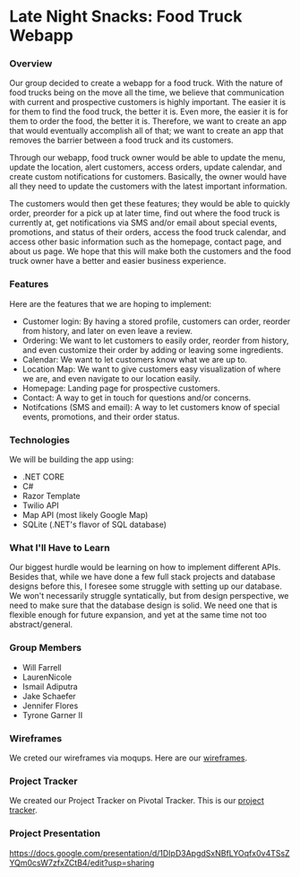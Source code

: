 # Late Night Snacks: Food Truck Webapp

### Overview

Our group decided to create a webapp for a food truck. With the nature of food trucks being on the move all the time, we believe that communication with current and prospective customers is highly important. The easier it is for them to find the food truck, the better it is. Even more, the easier it is for them to order the food, the better it is. Therefore, we want to create an app that would eventually accomplish all of that; we want to create an app that removes the barrier between a food truck and its customers.

Through our webapp, food truck owner would be able to update the menu, update the location, alert customers, access orders, update calendar, and create custom notifications for customers. Basically, the owner would have all they need to update the customers with the latest important information.

The customers would then get these features; they would be able to quickly order, preorder for a pick up at later time, find out where the food truck is currently at, get notifications via SMS and/or email about special events, promotions, and status of their orders, access the food truck calendar, and access other basic information such as the homepage, contact page, and about us page. We hope that this will make both the customers and the food truck owner have a better and easier business experience.

### Features

Here are the features that we are hoping to implement:
* Customer login: By having a stored profile, customers can order, reorder from history, and later on even leave a review.
* Ordering: We want to let customers to easily order, reorder from history, and even customize their order by adding or leaving some ingredients.
* Calendar: We want to let customers know what we are up to.
* Location Map: We want to give customers easy visualization of where we are, and even navigate to our location easily.
* Homepage: Landing page for prospective customers.
* Contact: A way to get in touch for questions and/or concerns.
* Notifcations (SMS and email): A way to let customers know of special events, promotions, and their order status.

### Technologies

We will be building the app using:
* .NET CORE
* C#
* Razor Template
* Twilio API
* Map API (most likely Google Map)
* SQLite (.NET's flavor of SQL database)

### What I'll Have to Learn

Our biggest hurdle would be learning on how to implement different APIs. Besides that, while we have done a few full stack projects and database designs before this, I foresee some struggle with setting up our database. We won't necessarily struggle syntatically, but from design perspective, we need to make sure that the database design is solid. We need one that is flexible enough for future expansion, and yet at the same time not too abstract/general.

### Group Members
- Will Farrell
- LaurenNicole
- Ismail Adiputra
- Jake Schaefer
- Jennifer Flores
- Tyrone Garner II
### Wireframes

We creted our wireframes via moqups. Here are our [wireframes](https://app.moqups.com/ifamvd/qzhPSdBaNh/edit/page/ad64222d5).

### Project Tracker

We created our Project Tracker on Pivotal Tracker. This is our [project tracker](https://www.pivotaltracker.com/n/projects/2240249).

### Project Presentation
https://docs.google.com/presentation/d/1DIpD3ApgdSxNBfLYOqfx0v4TSsZYQm0csW7zfxZCtB4/edit?usp=sharing

